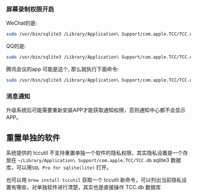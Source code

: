 ### 屏幕录制权限开启

WeChat的是:

```bash
sudo /usr/bin/sqlite3 /Library/Application\ Support/com.apple.TCC/TCC.db "INSERT or REPLACE INTO access VALUES('kTCCServiceScreenCapture','com.tencent.xinWeChat',0,1,1,NULL,NULL,NULL,'UNUSED',NULL,0,1585206453);"
```



QQ的是:

```bash
sudo /usr/bin/sqlite3 /Library/Application\ Support/com.apple.TCC/TCC.db "INSERT or REPLACE INTO access VALUES('kTCCServiceScreenCapture','com.tencent.qq',0,1,1,NULL,NULL,NULL,'UNUSED',NULL,0,1585206581);"
```



腾讯会议的app 可能是这个, 那么就执行下面命令:

```bash
sudo /usr/bin/sqlite3 /Library/Application\ Support/com.apple.TCC/TCC.db "INSERT or REPLACE INTO access VALUES('kTCCServiceScreenCapture','com.tencent.meeting',0,1,1,NULL,NULL,NULL,'UNUSED',NULL,0,1585206926);"
```

### 消息通知

升级系统后可能需要重新安装APP才能获取通知权限，否则通知中心都不会显示APP。

## 重置单独的软件

系统提供的 tccutil 不支持重置单独一个软件的隐私权限，其实隐私设置是一个存放在 `~/Library/Application\ Support/com.apple.TCC/TCC.db` sqlite3 数据库，可以用`SQL Pro for sqlite(lite)` 打开。

也可以用 `brew install tccutil` 获取一个 tccutil 新命令，可以列出当前隐私设置有哪些，对单独软件进行清楚，其实也是直接操作 TCC.db 数据库